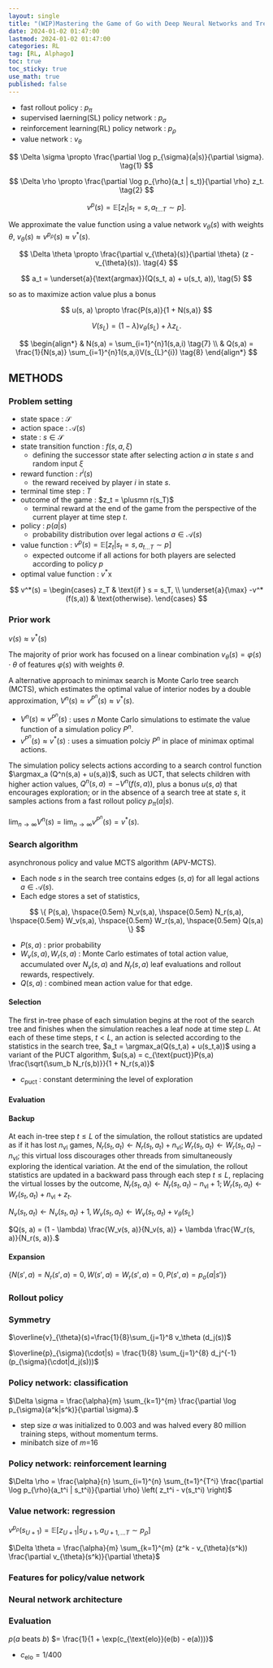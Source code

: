```yaml
---
layout: single
title: "(WIP)Mastering the Game of Go with Deep Neural Networks and Tree Search"
date: 2024-01-02 01:47:00
lastmod: 2024-01-02 01:47:00
categories: RL
tag: [RL, Alphago]
toc: true
toc_sticky: true
use_math: true
published: false
---
```


* fast rollout policy : $p_\pi$
* supervised laerning(SL) policy network : $p_\sigma$
* reinforcement learning(RL) policy network : $p_\rho$
* value network : $v_\theta$

$$
\Delta \sigma \propto \frac{\partial \log p_{\sigma}(a|s)}{\partial \sigma}. \tag{1}
$$

$$
\Delta \rho \propto \frac{\partial \log p_{\rho}(a_t | s_t)}{\partial \rho} z_t. \tag{2}
$$

$$
v^p(s) = \mathbb{E} \left [ z_t | s_t = s, a_{t...T} \sim p \right ]. \tag{3}
$$

We approximate the value function using a value network $v_{\theta}(s)$ with weights $\theta$, $v_{\theta}(s) \approx v^{p_{\rho}}(s) \approx v^{*}(s)$.

$$
\Delta \theta \propto \frac{\partial v_{\theta}(s)}{\partial \theta} (z - v_{\theta}(s)). \tag{4}
$$

$$
a_t = \underset{a}{\text{argmax}}(Q(s_t, a) + u(s_t, a)), \tag{5}
$$

so as to maximize action value plus a bonus

$$
u(s, a) \propto \frac{P(s,a)}{1 + N(s,a)}
$$

$$
V(s_L) = (1-\lambda)v_{\theta}(s_L)+\lambda z_L. \tag{6}
$$

$$
\begin{align*}
    & N(s,a) = \sum_{i=1}^{n}1(s,a,i) \tag{7} \\
    & Q(s,a) = \frac{1}{N(s,a)} \sum_{i=1}^{n}1(s,a,i)V(s_{L}^{i}) \tag{8}
\end{align*}
$$

## METHODS

### Problem setting

* state space : $\mathcal{S}$
* action space : $\mathcal{A}(s)$
* state : $s \in \mathcal{S}$
* state transition function : $f(s, a, \xi)$
  * defining the successor state after selecting action $a$ in state $s$ and random input $\xi$
* reward function : $r^{i}(s)$
  * the reward received  by player $i$ in state $s$.
* terminal time step : $T$
* outcome of the game : $z_t = \plusmn r(s_T)$
  * terminal reward at the end of the game from the perspective of the current player at time step $t$.
* policy : $p(a|s)$
  * probability distribution over legal actions $a \in \mathcal{A}(s)$
* value function : $v^p(s) = \mathbb{E} \left[ z_t \vert s_t = s, a_{t...T} \sim p \right]$
  * expected outcome if all actions for both players are selected according to policy $p$
* optimal value function : $v^{*}$x

$$
v^*(s) = 
\begin{cases} 
z_T & \text{if } s = s_T, \\
\underset{a}{\max} -v^*(f(s,a)) & \text{otherwise}.
\end{cases}
$$

### Prior work

$v(s) \approx v^{*}(s)$

The majority of prior work has focused on a linear combination $v_{\theta}(s) = \varphi(s) \cdot \theta$ of features $\varphi(s)$ with weights $\theta$.

A alternative approach to minimax search is Monte Carlo tree search (MCTS), which estimates the optimal value of interior nodes by a double approximation, $V^n(s) \approx v^{P^n}(s) \approx v^{*}(s)$.
* $V^n(s) \approx v^{P^n}(s)$ : uses $n$ Monte Carlo simulations to estimate the value function of a simulation policy $P^n$.
* $v^{P^n}(s) \approx v^{*}(s)$ : uses a simuation polciy $P^n$ in place of minimax optimal actions.

The simulation policy selects actions according to a search control function $\argmax_a (Q^n(s,a) + u(s,a))$, such as UCT, that selects children with higher action values, $Q^n(s,a) = -V^n(f(s,a))$, plus a bonus $u(s,a)$ that encourages exploration; or in the absence of a search tree at state $s$, it samples actions from a fast rollout policy $p_\pi(a \vert s)$.

$\lim_{n \rightarrow \infty}V^{n}(s) = \lim_{n \rightarrow \infty}v^{P^n}(s)=v^{*}(s)$.

### Search algorithm

asynchronous policy and value MCTS algorithm (APV-MCTS).
* Each node $s$ in the search tree contains edges $(s,a)$ for all legal actions $a \in \mathcal{A}(s)$.
* Each edge stores a set of statistics,

$$
\{ P(s,a), \hspace{0.5em} N_v(s,a), \hspace{0.5em} N_r(s,a), \hspace{0.5em} W_v(s,a), \hspace{0.5em} W_r(s,a), \hspace{0.5em} Q(s,a) \}
$$

* $P(s,a)$ : prior probability
* $W_v(s,a), W_r(s,a)$ : Monte Carlo estimates of total action value, accumulated over $N_v(s,a)$ and $N_r(s,a)$ leaf evaluations and rollout rewards, respectively.
* $Q(s,a)$ : combined mean action value for that edge.

#### Selection

The first in-tree phase of each simulation begins at the root of the search tree and finishes when the simulation reaches a leaf node at time step $L$. At each of these time steps, $t < L$, an action is selected according to the statistics in the search tree, $a_t = \argmax_a(Q(s_t,a) + u(s_t,a))$ using a variant of the PUCT algorithm, $u(s,a) = c_{\text{puct}}P(s,a) \frac{\sqrt{\sum_b N_r(s,b)}}{1 + N_r(s,a)}$
* $c_{\text{puct}}$ : constant determining the level of exploration

#### Evaluation

#### Backup

At each in-tree step $t \leq L$ of the simulation, the rollout statistics are updated as if it has lost $n_{\text{vl}}$ games, $N_r(s_t, a_t) \leftarrow N_r(s_t, a_t) + n_{\text{vl}}; W_r(s_t, a_t) \leftarrow W_r(s_t, a_t) - n_{\text{vl}}$; this virtual loss discourages other threads from simultaneously exploring the identical variation. At the end of the simulation, the rollout statistics are updated in a backward pass through each step $t \leq L$, replacing the virtual losses by the outcome, $N_r(s_t, a_t) \leftarrow N_r(s_t, a_t) - n_{\text{vl}} + 1; W_r(s_t, a_t) \leftarrow W_r(s_t, a_t) + n_{\text{vl}} + z_t$.

$N_v(s_t, a_t) \leftarrow N_v(s_t, a_t) + 1, W_v(s_t, a_t) \leftarrow W_v(s_t, a_t) + v_{\theta}(s_L)$

$Q(s, a) = (1 - \lambda) \frac{W_v(s, a)}{N_v(s, a)} + \lambda \frac{W_r(s, a)}{N_r(s, a)}.$

#### Expansion

$\{N(s', a) = N_r(s', a) = 0, W(s', a) = W_r(s', a) = 0, P(s',a) = p_{\sigma}(a|s')\}$

### Rollout policy

### Symmetry

$\overline{v}_{\theta}(s)=\frac{1}{8}\sum_{j=1}^8 v_\theta (d_j(s))$

$\overline{p}_{\sigma}(\cdot|s) = \frac{1}{8} \sum_{j=1}^{8} d_j^{-1}(p_{\sigma}(\cdot|d_j(s)))$

### Policy network: classification

$\Delta \sigma = \frac{\alpha}{m} \sum_{k=1}^{m} \frac{\partial \log p_{\sigma}(a^k|s^k)}{\partial \sigma}.$

* step size $\alpha$ was initialized to 0.003 and was halved every 80 million training steps, without momentum terms.
* minibatch size of $m$=16

### Policy network: reinforcement learning

$\Delta \rho = \frac{\alpha}{n} \sum_{i=1}^{n} \sum_{t=1}^{T^i} \frac{\partial \log p_{\rho}(a_t^i | s_t^i)}{\partial \rho} \left( z_t^i - v(s_t^i) \right)$

### Value network: regression

$v^{p_{\rho}}(s_{U+1}) = \mathbb{E}[z_{U+1} | s_{U+1}, a_{U+1,...T} \sim p_{\rho}]$

$\Delta \theta = \frac{\alpha}{m} \sum_{k=1}^{m} (z^k - v_{\theta}(s^k)) \frac{\partial v_{\theta}(s^k)}{\partial \theta}$

### Features for policy/value network

### Neural network architecture

### Evaluation

$p$($a$ beats $b$) $= \frac{1}{1 + \exp(c_{\text{elo}}(e(b) - e(a)))}$
* $c_{\text{elo}} = 1/400$